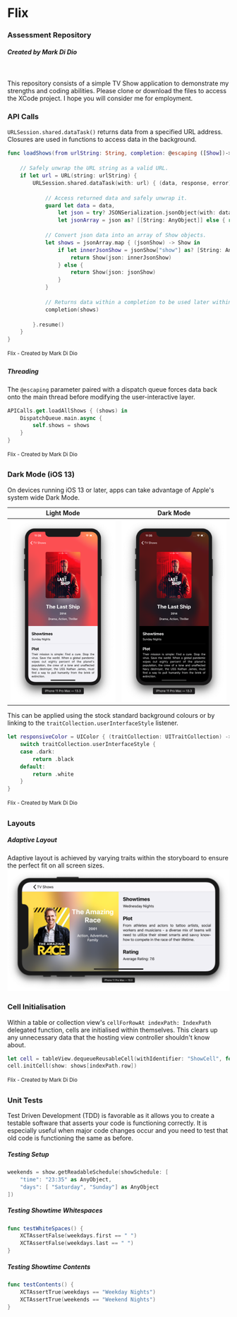 # Flix
### Assessment Repository
##### Created by Mark Di Dio
<br>

This repository consists of a simple TV Show application to demonstrate my strengths and coding abilities. Please clone or download the files to access the XCode project. I hope you will consider me for employment.

### API Calls
`URLSession.shared.dataTask()` returns data from a specified URL address. Closures are used in functions to access data in the background.

```swift
func loadShows(from urlString: String, completion: @escaping ([Show])->()) {

    // Safely unwrap the URL string as a valid URL.
    if let url = URL(string: urlString) {
        URLSession.shared.dataTask(with: url) { (data, response, error) in
        
            // Access returned data and safely unwrap it.
            guard let data = data,
                let json = try? JSONSerialization.jsonObject(with: data),
                let jsonArray = json as? [[String: AnyObject]] else { return }
                
            // Convert json data into an array of Show objects.
            let shows = jsonArray.map { (jsonShow) -> Show in
                if let innerJsonShow = jsonShow["show"] as? [String: AnyObject] {
                    return Show(json: innerJsonShow)
                } else {
                    return Show(json: jsonShow)
                }
            }
                
            // Returns data within a completion to be used later within the closure. 
            completion(shows)
                
        }.resume()
    }
}
```
<sup>Flix - Created by Mark Di Dio<sup>

##### Threading

The `@escaping` parameter paired with a dispatch queue forces data back onto the main thread before modifying the user-interactive layer.

```swift
APICalls.get.loadAllShows { (shows) in
    DispatchQueue.main.async {
        self.shows = shows
    }
}
```
<sup>Flix - Created by Mark Di Dio<sup>
<br>
    
### Dark Mode (iOS 13)

On devices running iOS 13 or later, apps can take advantage of Apple's system wide Dark Mode.

Light Mode|Dark Mode
:-:|:-:
![](images/lastshiplightmode.png)  |  ![](images/lastshipdarkmode.png)

This can be applied using the stock standard background colours or by linking to the `traitCollection.userInterfaceStyle` listener.

```swift
let responsiveColor = UIColor { (traitCollection: UITraitCollection) -> UIColor in
    switch traitCollection.userInterfaceStyle {
    case .dark:
        return .black
    default:
        return .white
    }
}
```
<sup>Flix - Created by Mark Di Dio<sup>
<br>
    
### Layouts    
##### Adaptive Layout
Adaptive layout is achieved by varying traits within the storyboard to ensure the perfect fit on all screen sizes.
![](images/theamazingracelandscape.png)
<br>

### Cell Initialisation

Within a table or collection view's `cellForRowAt indexPath: IndexPath` delegated function, cells are initialised within themselves. This clears up any unnecessary data that the hosting view controller shouldn't know about.

```swift
let cell = tableView.dequeueReusableCell(withIdentifier: "ShowCell", for: indexPath) as! ShowCell
cell.initCell(show: shows[indexPath.row])
```
<sup>Flix - Created by Mark Di Dio<sup>
<br>
    
### Unit Tests
Test Driven Development (TDD) is favorable as it allows you to create a testable software that asserts your code is functioning correctly. It is especially useful when major code changes occur and you need to test that old code is functioning the same as before.

##### Testing Setup 
```swift
weekends = show.getReadableSchedule(showSchedule: [
    "time": "23:35" as AnyObject,
    "days": [ "Saturday", "Sunday"] as AnyObject
])
```

##### Testing Showtime Whitespaces
```swift
func testWhiteSpaces() {
    XCTAssertFalse(weekdays.first == " ")
    XCTAssertFalse(weekdays.last == " ")
}
```

##### Testing Showtime Contents
```swift
func testContents() {
    XCTAssertTrue(weekdays == "Weekday Nights")
    XCTAssertTrue(weekends == "Weekend Nights")
}
```









